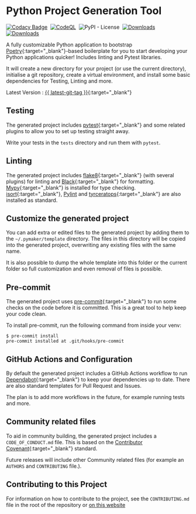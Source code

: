 # Python Project Generation Tool

[![Codacy
Badge](https://app.codacy.com/project/badge/Grade/7c86940f816b455ab171dc8126476849)](https://app.codacy.com/gh/seapagan/py-maker/dashboard?utm_source=gh&utm_medium=referral&utm_content=&utm_campaign=Badge_grade)&nbsp;
[![CodeQL](https://github.com/seapagan/py-maker/actions/workflows/codeql.yml/badge.svg)](https://github.com/seapagan/py-maker/actions/workflows/codeql.yml)&nbsp;
![PyPI - License](https://img.shields.io/pypi/l/pyproject-maker)&nbsp;
[![Downloads](https://static.pepy.tech/personalized-badge/pyproject-maker?period=week&units=international_system&left_color=black&right_color=green&left_text=Weekly%20Downloads)](https://pepy.tech/project/pyproject-maker)&nbsp;
[![Downloads](https://static.pepy.tech/personalized-badge/pyproject-maker?period=total&units=international_system&left_color=black&right_color=green&left_text=Total%20Downloads)](https://pepy.tech/project/pyproject-maker)

A fully customizable Python application to bootstrap
[Poetry](https://python-poetry.org/){:target="_blank"}-based boilerplate for you
to start developing your Python applications quicker! Includes linting and
Pytest libraries.

It will create a new directory for your project (or use the current directory),
initialise a git repository, create a virtual environment, and install some
basic dependencies for Testing, Linting and more.

Latest Version : [{{ latest-git-tag
}}](https://pypi.org/project/pyproject-maker/){:target="_blank"}

## Testing

The generated project includes
[pytest](https://docs.pytest.org/en/latest/){:target="_blank"} and some related
plugins to allow you to set up testing straight away.

Write your tests in the `tests` directory and run them with `pytest`.

## Linting

The generated project includes
[flake8](https://flake8.pycqa.org/en/latest/){:target="_blank"} (with several
plugins) for linting and
[Black](https://black.readthedocs.io/en/stable/){:target="_blank"} for
formatting. [Mypy](http://mypy-lang.org/){:target="_blank"} is installed for
type checking. [isort](https://pycqa.github.io/isort/){:target="_blank"},
[Pylint](https://pylint.org/) and
[tyrceratops](https://github.com/guilatrova/tryceratops){:target="_blank"} are
also installed as standard.

## Customize the generated project

You can add extra or edited files to the generated project by adding them to the
`~/.pymaker/template` directory.  The files in this directory will be copied
into the generated project, overwriting any existing files with the same name.

It is also possible to dump the whole template into this folder or the current
folder so full customization and even removal of files is possible.

## Pre-commit

The generated project uses
[pre-commit](https://pre-commit.com/){:target="_blank"} to run some checks on
the code before it is committed.  This is a great tool to help keep your code
clean.

To install pre-commit, run the following command from inside your venv:

```console
$ pre-commit install
pre-commit installed at .git/hooks/pre-commit
```

## GitHub Actions and Configuration

By default the generated project includes a GitHub Actions workflow to run
[Dependabot](https://dependabot.com/){:target="_blank"} to keep your
dependencies up to date. There are also standard templates for Pull Request and
Issues.

The plan is to add more workflows in the future, for example running tests and
more.

## Community related files

To aid in community building, the generated project includes a
`CODE_OF_CONDUCT.md` file.  This is based on the [Contributor
Covenant](https://www.contributor-covenant.org/){:target="_blank"} standard.

Future releases will include other Community related files (for example an
`AUTHORS` and `CONTRIBUTING` file.).

## Contributing to this Project

For information on how to contribute to the project, see the `CONTRIBUTING.md`
file in the root of the repository or [on this website](contributing.md)
